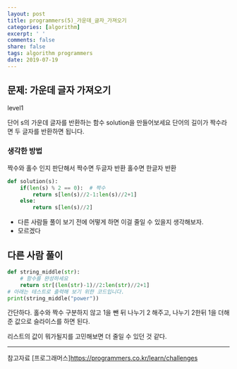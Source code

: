 ```yaml
---
layout: post
title: programmers(5)_가운데_글자_가져오기
categories: [algorithm]
excerpt: ' '
comments: false
share: false
tags: algorithm programmers
date: 2019-07-19
---
```


## 문제: 가운데 글자 가져오기

level1

단어 s의 가운데 글자를 반환하는 함수 solution을 만들어보세요
단어의 길이가 짝수라면 두 글자를 반환하면 됩니다.

### 생각한 방법

짝수와 홀수 인지 판단해서
짝수면 두글자 반환
홀수면 한글자 반환

```python
def solution(s):
    if(len(s) % 2 == 0):  # 짝수
        return s[len(s)//2-1:len(s)//2+1]
    else:
        return s[len(s)//2]
```

- 다른 사람들 풀이 보기 전에 어떻게 하면 이걸 줄일 수 있을지 생각해보자.
- 모르겠다

## 다른 사람 풀이

```python
def string_middle(str):
    # 함수를 완성하세요
    return str[(len(str)-1)//2:len(str)//2+1]
# 아래는 테스트로 출력해 보기 위한 코드입니다.
print(string_middle("power"))
```

간단하다. 홀수와 짝수 구분하지 않고
1을 뺀 뒤 나누기 2 해주고,
나누기 2한뒤 1을 더해준 값으로 슬라이스를 하면 된다.

리스트의 값이 뭐가될지를 고민해보면 더 줄일 수 있던 것 같다.

---

참고자료
[프로그래머스]<https://programmers.co.kr/learn/challenges>
